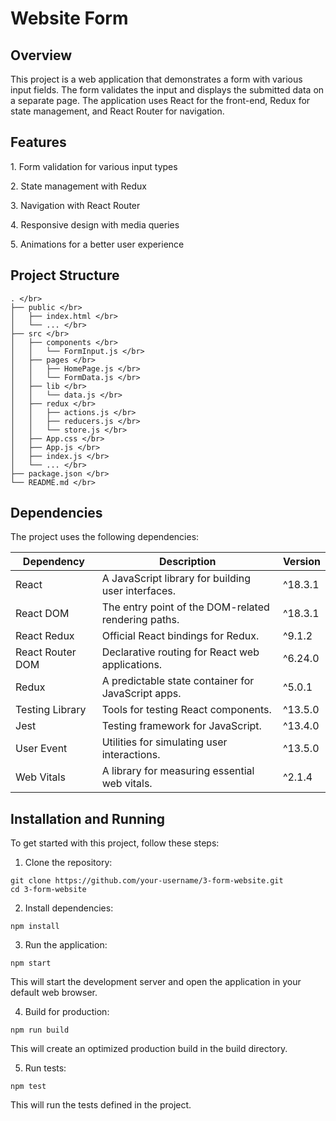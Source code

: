 # Website Form

<h2>Overview</h2>
<p>
  This project is a web application that demonstrates a form with various input fields. The form validates the input and displays the submitted data on a separate page. The application uses React for the front-end, Redux for state management, and React Router for navigation.
</p>

###

<h2>Features</h2>
<p>1. Form validation for various input types</p>
<p>2. State management with Redux</p>
<p>3. Navigation with React Router</p>
<p>4. Responsive design with media queries</p>
<p>5. Animations for a better user experience</p>

###
<h2>Project Structure</h2>

```
. </br>
├── public </br>
│   ├── index.html </br>
│   └── ... </br>
├── src </br>
│   ├── components </br>
│   │   └── FormInput.js </br>
│   ├── pages </br>
│   │   ├── HomePage.js </br>
│   │   └── FormData.js </br>
│   ├── lib </br>
│   │   └── data.js </br>
│   ├── redux </br>
│   │   ├── actions.js </br>
│   │   ├── reducers.js </br>
│   │   └── store.js </br>
│   ├── App.css </br>
│   ├── App.js </br>
│   ├── index.js </br>
│   └── ... </br>
├── package.json </br>
└── README.md </br>
```

###

<h2>Dependencies</h2>
<p>The project uses the following dependencies:</p>

| Dependency        | Description                                          | Version  |
|--------------------|------------------------------------------------------|----------|
| React              | A JavaScript library for building user interfaces.   | ^18.3.1  |
| React DOM          | The entry point of the DOM-related rendering paths.  | ^18.3.1  |
| React Redux        | Official React bindings for Redux.                   | ^9.1.2   |
| React Router DOM   | Declarative routing for React web applications.      | ^6.24.0  |
| Redux              | A predictable state container for JavaScript apps.   | ^5.0.1   |
| Testing Library    | Tools for testing React components.                  | ^13.5.0  |
| Jest               | Testing framework for JavaScript.                    | ^13.4.0  |
| User Event         | Utilities for simulating user interactions.          | ^13.5.0  |
| Web Vitals         | A library for measuring essential web vitals.        | ^2.1.4   |

###

<h2>Installation and Running</h2>
To get started with this project, follow these steps:

1. Clone the repository:
```
git clone https://github.com/your-username/3-form-website.git
cd 3-form-website
```

2. Install dependencies:
```
npm install
```

3. Run the application:
```
npm start
```
This will start the development server and open the application in your default web browser.


4. Build for production:
```
npm run build
```
This will create an optimized production build in the build directory.

5. Run tests:
```
npm test
```
This will run the tests defined in the project.